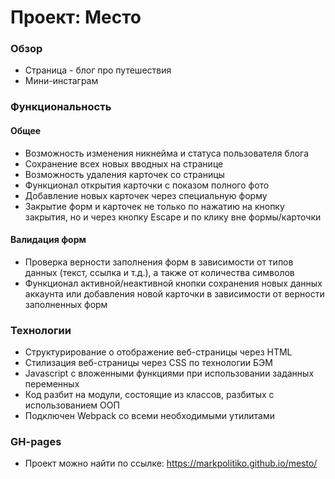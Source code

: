 # Проект: Место

### Обзор

* Страница - блог про путешествия
* Мини-инстаграм


### Функциональность

#### Общее

* Возможность изменения никнейма и статуса пользователя блога
* Сохранение всех новых вводных на странице
* Возможность удаления карточек со страницы
* Функционал открытия карточки с показом полного фото
* Добавление новых карточек через специальную форму
* Закрытие форм и карточек не только по нажатию на кнопку закрытия, но и через кнопку Escape и по клику вне формы/карточки

#### Валидация форм

* Проверка верности заполнения форм в зависимости от типов данных (текст, ссылка и т.д.), а также от количества символов
* Функционал активной/неактивной кнопки сохранения новых данных аккаунта или добавления новой карточки в зависимости от верности заполненных форм

### Teхнологии

* Структурирование о отображение веб-страницы через HTML
* Стилизация веб-страницы через CSS по технологии БЭМ
* Javascript с вложенными функциями при использовании заданных переменных
* Код разбит на модули, состоящие из классов, разбитых с использованием ООП
* Подключен Webpack со всеми необходимыми утилитами

### GH-pages

* Проект можно найти по ссылке: https://markpolitiko.github.io/mesto/
